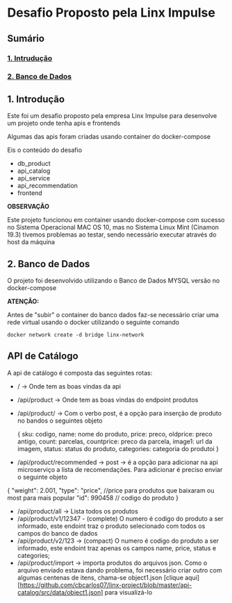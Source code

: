 # Desafio Proposto pela Linx Impulse

## Sumário
### [1. Intrudução](#intro)
### [2. Banco de Dados](#db)

## 1. <a name="intro"> Introdução
Este foi um desafio proposto pela empresa Linx Impulse para desenvolve um projeto onde tenha apis e frontends 

Algumas das apis foram criadas usando container do docker-compose

Eis o conteúdo do desafio

* db_product
* api_catalog
* api_service
* api_recommendation
* frontend

**OBSERVAÇÃO**

Este projeto funcionou em container usando docker-compose com sucesso no Sistema Operacional MAC OS 10, mas no Sistema Linux Mint (Cinamon 19.3) tivemos problemas ao testar, sendo necessário executar através do host da máquina

## 2. <a name="db"> Banco de Dados

O projeto foi desenvolvido utilizando o Banco de Dados MYSQL versão no docker-compose

**ATENÇÃO:**

Antes de "subir" o container do banco dados faz-se necessário criar uma rede virtual usando o docker utilizando o seguinte comando

    docker network create -d bridge linx-network

## API de Catálogo

A api de catálogo é composta das seguintes rotas:

* / -> Onde tem as boas vindas da api
* /api/product -> Onde tem as boas vindas do endpoint produtos
* /api/product/ -> Com o verbo post, é a opção para inserção de produto no bandos o seguintes objeto

    {
        sku: codigo,
        name: nome do produto,
        price: preco,
        oldprice: preco antigo,
        count: parcelas,
        countprice: preco da parcela,
        image1: url da imagem,
        status: status do produto,
        categories: categoria do produtoi
    }

* /api/product/recommended -> post -> é a opção para adicionar na api microserviço a lista de recomendações. Para adicionar é preciso enviar o seguinte objeto

{
    "weight": 2.001,
    "type": "price", //price para produtos que baixaram ou most para mais popular
    "id": 990458 // codigo do produto
}

* /api/product/all -> Lista todos os produtos
* /api/product/v1/12347 - (complete) O numero é codigo do produto a ser informado, este endoint traz o produto selecionado com todos os campos do banco de dados
* /api/product/v2/123 -> (compact) O numero é codigo do produto a ser informado, este endoint traz apenas os campos name, price, status e categories;
* /api/product/import -> importa produtos do arquivos json. Como o arquivo enviado estava dando problema, foi necessário criar outro com algumas centenas de itens, chama-se object1.json [clique aqui][https://github.com/cbcarlos07/linx-project/blob/master/api-catalog/src/data/object1.json] para visualizá-lo







    
